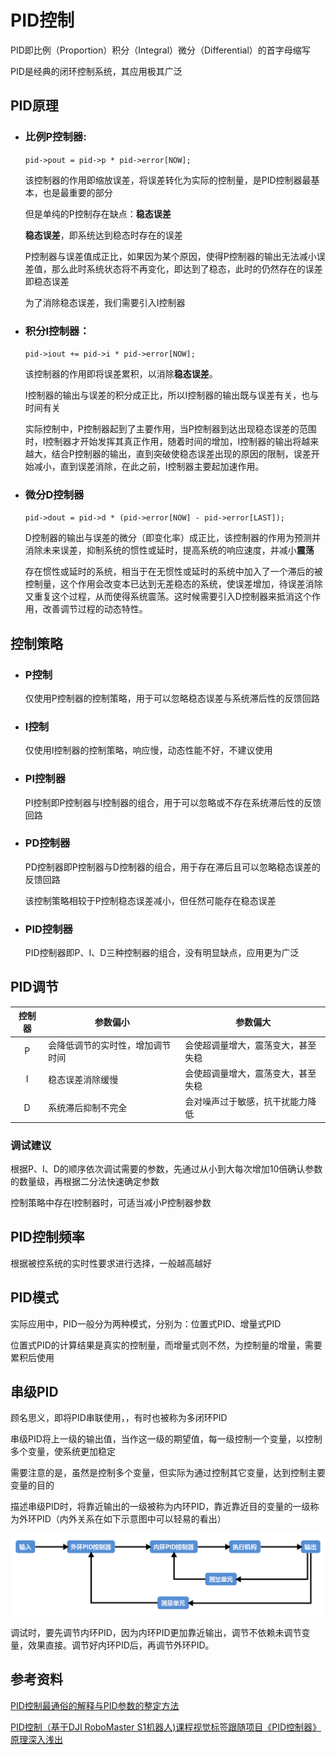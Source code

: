# PID控制

PID即比例（Proportion）积分（Integral）微分（Differential）的首字母缩写

PID是经典的闭环控制系统，其应用极其广泛

## PID原理



- ### 比例P控制器:

    `pid->pout = pid->p * pid->error[NOW];`

    该控制器的作用即缩放误差，将误差转化为实际的控制量，是PID控制器最基本，也是最重要的部分

    但是单纯的P控制存在缺点：**稳态误差**

    **稳态误差**，即系统达到稳态时存在的误差

    P控制器与误差值成正比，如果因为某个原因，使得P控制器的输出无法减小误差值，那么此时系统状态将不再变化，即达到了稳态，此时的仍然存在的误差即稳态误差

    为了消除稳态误差，我们需要引入I控制器



- ### 积分I控制器：

    `pid->iout += pid->i * pid->error[NOW];`

    该控制器的作用即将误差累积，以消除**稳态误差**。

    I控制器的输出与误差的积分成正比，所以I控制器的输出既与误差有关，也与时间有关

    实际控制中，P控制器起到了主要作用，当P控制器到达出现稳态误差的范围时，I控制器才开始发挥其真正作用，随着时间的增加，I控制器的输出将越来越大，结合P控制器的输出，直到突破使稳态误差出现的原因的限制，误差开始减小，直到误差消除，在此之前，I控制器主要起加速作用。

    


- ### 微分D控制器

    `pid->dout = pid->d * (pid->error[NOW] - pid->error[LAST]);`

    D控制器的输出与误差的微分（即变化率）成正比，该控制器的作用为预测并消除未来误差，抑制系统的惯性或延时，提高系统的响应速度，并减小**震荡**

    存在惯性或延时的系统，相当于在无惯性或延时的系统中加入了一个滞后的被控制量，这个作用会改变本已达到无差稳态的系统，使误差增加，待误差消除又重复这个过程，从而使得系统震荡。这时候需要引入D控制器来抵消这个作用，改善调节过程的动态特性。

## 控制策略

- ### P控制
    仅使用P控制器的控制策略，用于可以忽略稳态误差与系统滞后性的反馈回路

- ### I控制
    仅使用I控制器的控制策略，响应慢，动态性能不好，不建议使用

- ### PI控制器

    PI控制即P控制器与I控制器的组合，用于可以忽略或不存在系统滞后性的反馈回路

- ### PD控制器

    PD控制器即P控制器与D控制器的组合，用于存在滞后且可以忽略稳态误差的反馈回路

    该控制策略相较于P控制稳态误差减小，但任然可能存在稳态误差

- ### PID控制器

    PID控制器即P、I、D三种控制器的组合，没有明显缺点，应用更为广泛

    

## PID调节

控制器|参数偏小|参数偏大
:-:|-|-
P|会降低调节的实时性，增加调节时间|会使超调量增大，震荡变大，甚至失稳
I|稳态误差消除缓慢|会使超调量增大，震荡变大，甚至失稳
D|系统滞后抑制不完全|会对噪声过于敏感，抗干扰能力降低

### 调试建议
根据P、I、D的顺序依次调试需要的参数，先通过从小到大每次增加10倍确认参数的数量级，再根据二分法快速确定参数

控制策略中存在I控制器时，可适当减小P控制器参数

## PID控制频率
根据被控系统的实时性要求进行选择，一般越高越好

## PID模式
实际应用中，PID一般分为两种模式，分别为：位置式PID、增量式PID

位置式PID的计算结果是真实的控制量，而增量式则不然，为控制量的增量，需要累积后使用

## 串级PID

顾名思义，即将PID串联使用，，有时也被称为多闭环PID

串级PID将上一级的输出值，当作这一级的期望值，每一级控制一个变量，以控制多个变量，使系统更加稳定

需要注意的是，虽然是控制多个变量，但实际为通过控制其它变量，达到控制主要变量的目的

描述串级PID时，将靠近输出的一级被称为内环PID，靠近靠近目的变量的一级称为外环PID（内外关系在如下示意图中可以轻易的看出）

![串级PID示意图](https://github.com/Silonca/Silonca.github.io/blob/master/%E4%B8%B2%E7%BA%A7PID%E7%A4%BA%E6%84%8F%E5%9B%BE.png "串级PID示意图")


调试时，要先调节内环PID，因为内环PID更加靠近输出，调节不依赖未调节变量，效果直接。调节好内环PID后，再调节外环PID。



## 参考资料
[PID控制最通俗的解释与PID参数的整定方法](http://blog.gkong.com/liaochangchu_117560.ashx)

[PID控制（基于DJI RoboMaster S1机器人)课程视觉标签跟随项目《PID控制器》原理深入浅出](https://www.bilibili.com/video/av57009148)

